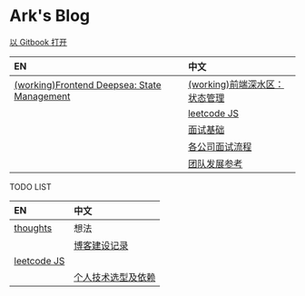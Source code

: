 # Ark's Blog

[以 Gitbook 打开](https://w10036w.gitbooks.io/blog/)

| EN | 中文 |
| :--- | :--- |
| [(working)Frontend Deepsea: State Management](/posts/thoughts/fe-state-mgmt.md) | [(working)前端深水区：状态管理](/posts/thoughts/fe-state-mgmt.zh.md) |
| | [leetcode JS](/posts/leetcode.md) |
| | [面试基础](posts/js-interview.zh.md) |
| | [各公司面试流程](posts/interview/companies/index.md)
| | [团队发展参考](posts/team-growth/index.md) |

TODO LIST

| EN | 中文 |
| :--- | :--- |
| [thoughts](./posts/thoughts.md) | 想法 |
| | [博客建设记录](/blog.md) |
| [leetcode JS](/algojs.md) | |
| | [个人技术选型及依赖](/mytoolchain.md) |

